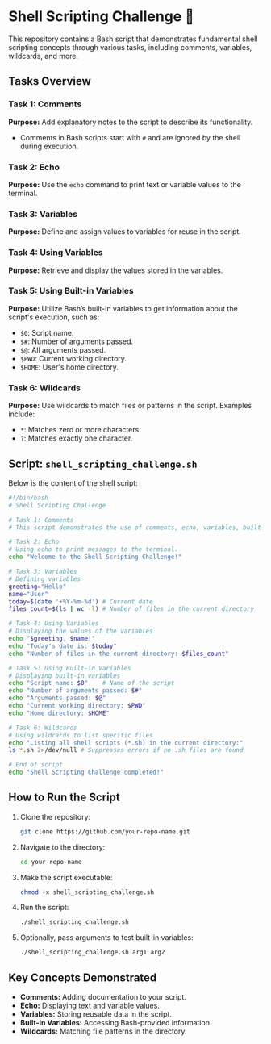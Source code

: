 # Shell Scripting Challenge 🚀

This repository contains a Bash script that demonstrates fundamental shell scripting concepts through various tasks, including comments, variables, wildcards, and more.

## Tasks Overview

### Task 1: Comments
**Purpose:** Add explanatory notes to the script to describe its functionality.
- Comments in Bash scripts start with `#` and are ignored by the shell during execution.

### Task 2: Echo
**Purpose:** Use the `echo` command to print text or variable values to the terminal.

### Task 3: Variables
**Purpose:** Define and assign values to variables for reuse in the script.

### Task 4: Using Variables
**Purpose:** Retrieve and display the values stored in the variables.

### Task 5: Using Built-in Variables
**Purpose:** Utilize Bash’s built-in variables to get information about the script's execution, such as:
- `$0`: Script name.
- `$#`: Number of arguments passed.
- `$@`: All arguments passed.
- `$PWD`: Current working directory.
- `$HOME`: User's home directory.

### Task 6: Wildcards
**Purpose:** Use wildcards to match files or patterns in the script. Examples include:
- `*`: Matches zero or more characters.
- `?`: Matches exactly one character.

## Script: `shell_scripting_challenge.sh`
Below is the content of the shell script:

```bash
#!/bin/bash
# Shell Scripting Challenge

# Task 1: Comments
# This script demonstrates the use of comments, echo, variables, built-in variables, and wildcards.

# Task 2: Echo
# Using echo to print messages to the terminal.
echo "Welcome to the Shell Scripting Challenge!"

# Task 3: Variables
# Defining variables
greeting="Hello"
name="User"
today=$(date '+%Y-%m-%d') # Current date
files_count=$(ls | wc -l) # Number of files in the current directory

# Task 4: Using Variables
# Displaying the values of the variables
echo "$greeting, $name!"
echo "Today's date is: $today"
echo "Number of files in the current directory: $files_count"

# Task 5: Using Built-in Variables
# Displaying built-in variables
echo "Script name: $0"    # Name of the script
echo "Number of arguments passed: $#"
echo "Arguments passed: $@"
echo "Current working directory: $PWD"
echo "Home directory: $HOME"

# Task 6: Wildcards
# Using wildcards to list specific files
echo "Listing all shell scripts (*.sh) in the current directory:"
ls *.sh 2>/dev/null # Suppresses errors if no .sh files are found

# End of script
echo "Shell Scripting Challenge completed!"
```

## How to Run the Script

1. Clone the repository:
    ```bash
    git clone https://github.com/your-repo-name.git
    ```
2. Navigate to the directory:
    ```bash
    cd your-repo-name
    ```
3. Make the script executable:
    ```bash
    chmod +x shell_scripting_challenge.sh
    ```
4. Run the script:
    ```bash
    ./shell_scripting_challenge.sh
    ```
5. Optionally, pass arguments to test built-in variables:
    ```bash
    ./shell_scripting_challenge.sh arg1 arg2
    ```

## Key Concepts Demonstrated

- **Comments:** Adding documentation to your script.
- **Echo:** Displaying text and variable values.
- **Variables:** Storing reusable data in the script.
- **Built-in Variables:** Accessing Bash-provided information.
- **Wildcards:** Matching file patterns in the directory.

